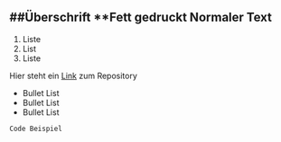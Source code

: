 ##Überschrift
**Fett gedruckt
Normaler Text
---
1. Liste
2. List
3. Liste

Hier steht ein [Link](https://github.com/FlorianNelles/CI4-Example_F1-Season-Manager) zum Repository

- Bullet List
- Bullet List
- Bullet List

`Code Beispiel`
